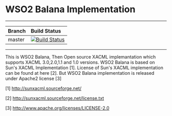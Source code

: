 WSO2 Balana Implementation
==========================

---

|  Branch | Build Status |
| :------------ |:-------------
| master      | [![Build Status](https://wso2.org/jenkins/buildStatus/icon?job=forked-dependencies/wso2-balana)](https://wso2.org/jenkins/job/forked-dependencies/wso2-balana) |

---

This is WSO2 Balana, Then Open source XACML implemantation which supports XACML 3.0,2.0,1.1 and 1.0 versions. WSO2 Balana is based on Sun's XACML Implementation [1]. License of Sun's XACML implementation can be found at here [2]. But WSO2 Balana implementation is released under Apache2 license [3]

[1] http://sunxacml.sourceforge.net/

[2] http://sunxacml.sourceforge.net/license.txt

[3] http://www.apache.org/licenses/LICENSE-2.0